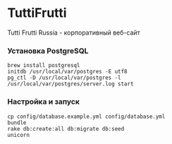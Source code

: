 TuttiFrutti
===========

Tutti Frutti Russia - корпоративный веб-сайт


### Установка PostgreSQL
```
brew install postgresql
initdb /usr/local/var/postgres -E utf8
pg_ctl -D /usr/local/var/postgres -l /usr/local/var/postgres/server.log start
```


### Настройка и запуск
```
cp config/database.example.yml config/database.yml
bundle
rake db:create:all db:migrate db:seed
unicorn
```
